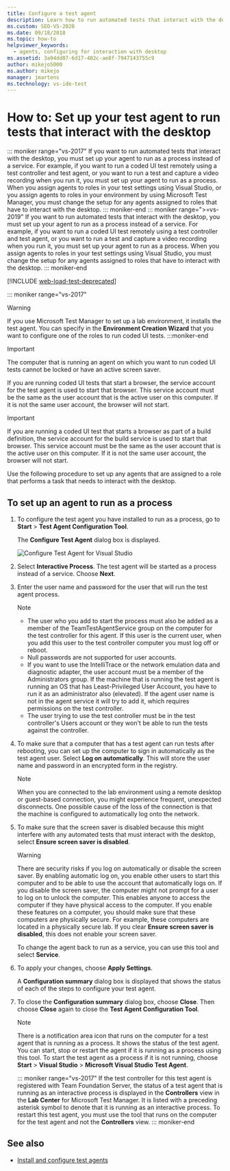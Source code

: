 ```yaml
---
title: Configure a test agent
description: Learn how to run automated tests that interact with the desktop by setting up your agent to run as a process instead of a service.
ms.custom: SEO-VS-2020
ms.date: 09/18/2018
ms.topic: how-to
helpviewer_keywords: 
  - agents, configuring for interaction with desktop
ms.assetid: 3a94dd07-6d17-402c-ae8f-7947143755c9
author: mikejo5000
ms.author: mikejo
manager: jmartens
ms.technology: vs-ide-test
---
```

# How to: Set up your test agent to run tests that interact with the desktop

::: moniker range="vs-2017"
If you want to run automated tests that interact with the desktop, you must set up your agent to run as a process instead of a service. For example, if you want to run a coded UI test remotely using a test controller and test agent, or you want to run a test and capture a video recording when you run it, you must set up your agent to run as a process. When you assign agents to roles in your test settings using Visual Studio, or you assign agents to roles in your environment by using Microsoft Test Manager, you must change the setup for any agents assigned to roles that have to interact with the desktop.
::: moniker-end
::: moniker range=">=vs-2019"
If you want to run automated tests that interact with the desktop, you must set up your agent to run as a process instead of a service. For example, if you want to run a coded UI test remotely using a test controller and test agent, or you want to run a test and capture a video recording when you run it, you must set up your agent to run as a process. When you assign agents to roles in your test settings using Visual Studio, you must change the setup for any agents assigned to roles that have to interact with the desktop.
::: moniker-end

[!INCLUDE [web-load-test-deprecated](includes/web-load-test-deprecated.md)]

::: moniker range="vs-2017"
> [!WARNING]
> If you use Microsoft Test Manager to set up a lab environment, it installs the test agent. You can specify in the **Environment Creation Wizard** that you want to configure one of the roles to run coded UI tests.
:::moniker-end

> [!IMPORTANT]
> The computer that is running an agent on which you want to run coded UI tests cannot be locked or have an active screen saver.

If you are running coded UI tests that start a browser, the service account for the test agent is used to start that browser. This service account must be the same as the user account that is the active user on this computer. If it is not the same user account, the browser will not start.

> [!IMPORTANT]
> If you are running a coded UI test that starts a browser as part of a build definition, the service account for the build service is used to start that browser. This service account must be the same as the user account that is the active user on this computer. If it is not the same user account, the browser will not start.

Use the following procedure to set up any agents that are assigned to a role that performs a task that needs to interact with the desktop.

## To set up an agent to run as a process

1. To configure the test agent you have installed to run as a process, go to **Start** > **Test Agent Configuration Tool**.

   The **Configure Test Agent** dialog box is displayed.

   ![Configure Test Agent for Visual Studio](media/configure-test-agent.png)

2. Select **Interactive Process**. The test agent will be started as a process instead of a service. Choose **Next**.

3. Enter the user name and password for the user that will run the test agent process.

   > [!NOTE]
   > - The user who you add to start the process must also be added as a member of the TeamTestAgentService group on the computer for the test controller for this agent. If this user is the current user, when you add this user to the test controller computer you must log off or reboot.
   > - Null passwords are not supported for user accounts.
   > - If you want to use the IntelliTrace or the network emulation data and diagnostic adapter, the user account must be a member of the Administrators group. If the machine that is running the test agent is running an OS that has Least-Privileged User Account, you have to run it as an administrator also (elevated). If the agent user name is not in the agent service it will try to add it, which requires permissions on the test controller.
   > - The user trying to use the test controller must be in the test controller's Users account or they won't be able to run the tests against the controller.

4. To make sure that a computer that has a test agent can run tests after rebooting, you can set up the computer to sign in automatically as the test agent user. Select **Log on automatically**. This will store the user name and password in an encrypted form in the registry.

   > [!NOTE]
   > When you are connected to the lab environment using a remote desktop or guest-based connection, you might experience frequent, unexpected disconnects. One possible cause of the loss of the connection is that the machine is configured to automatically log onto the network.

5. To make sure that the screen saver is disabled because this might interfere with any automated tests that must interact with the desktop, select **Ensure screen saver is disabled**.

   > [!WARNING]
   > There are security risks if you log on automatically or disable the screen saver. By enabling automatic log on, you enable other users to start this computer and to be able to use the account that automatically logs on. If you disable the screen saver, the computer might not prompt for a user to log on to unlock the computer. This enables anyone to access the computer if they have physical access to the computer. If you enable these features on a computer, you should make sure that these computers are physically secure. For example, these computers are located in a physically secure lab. If you clear **Ensure screen saver is disabled**, this does not enable your screen saver.

   To change the agent back to run as a service, you can use this tool and select **Service**.

6. To apply your changes, choose **Apply Settings**.

   A **Configuration summary** dialog box is displayed that shows the status of each of the steps to configure your test agent.

7. To close the **Configuration summary** dialog box, choose **Close**. Then choose **Close** again to close the **Test Agent Configuration Tool**.

   > [!NOTE]
   > There is a notification area icon that runs on the computer for a test agent that is running as a process. It shows the status of the test agent. You can start, stop or restart the agent if it is running as a process using this tool. To start the test agent as a process if it is not running, choose **Start** > **Visual Studio** > **Microsoft Visual Studio Test Agent**.

   ::: moniker range="vs-2017"
   If the test controller for this test agent is registered with Team Foundation Server, the status of a test agent that is running as an interactive process is displayed in the **Controllers** view in the **Lab Center** for Microsoft Test Manager. It is listed with a preceding asterisk symbol to denote that it is running as an interactive process. To restart this test agent, you must use the tool that runs on the computer for the test agent and not the **Controllers** view.
   ::: moniker-end

## See also

- [Install and configure test agents](../test/lab-management/install-configure-test-agents.md)
